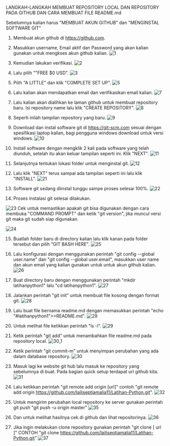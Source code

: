 LANGKAH-LANGKAH MEMBUAT REPOSITORY LOCAL DAN REPOSITORY PADA GITHUB DAN CARA MEMBUAT FILE README.md

Sebelumnya kalian harus "MEMBUAT AKUN GITHUB" dan "MENGINSTAL SOFTWARE GIT"

1. Membuat akun github di https://github.com.
2. Masukkan username, Email aktif dan Password yang akan kalian gunakan untuk mengkses akun github kalian.
![1](https://user-images.githubusercontent.com/56987138/67617109-ea407e00-f809-11e9-8f93-837daa85e8fe.png)

3. Kemudian lakukan verifikasi.
![2](https://user-images.githubusercontent.com/56987138/67615814-f7a23c00-f7fa-11e9-867d-fccc34ab933a.png)

4. Lalu pilih ""FREE $0 USD".
![3](https://user-images.githubusercontent.com/56987138/67616908-d6941800-f807-11e9-843a-7397deb148ae.png)

5. Pilih "A LITTLE" dan klik "COMPLETE SET UP".
![5](https://user-images.githubusercontent.com/56987138/67616942-2e328380-f808-11e9-9e49-d9d6c83c410b.png)

6. Lalu kalian akan mendapatkan email dan verifikasikan email kalian.
![7](https://user-images.githubusercontent.com/56987138/67616953-6e920180-f808-11e9-9de3-195f19b4e3d1.png)

7. Lalu kalian akan dialihkan ke laman github untuk membuat repository baru. Isi repository name lalu klik "CREATE REPOSITORY".
![8](https://user-images.githubusercontent.com/56987138/67617034-4f47a400-f809-11e9-85a5-b89ed93a81e3.png)

8. Seperti inilah tampilan repository yang baru.
![9](https://user-images.githubusercontent.com/56987138/67616976-b6188d80-f808-11e9-9e9a-f68d77b67ffc.png)

9. Download dan instal software git di https://git-scm.com sesuai dengan spesifikasi laptop kalian, bagi pengguna windows download untuk versi windows.
![10](https://user-images.githubusercontent.com/56987138/67617069-97ff5d00-f809-11e9-9f75-3bfa2ba14270.png)

10. Install software dengan mengklik 2 kali pada software yang telah diunduh, setelah itu akan keluar tampilan seperti ini. Klik "NEXT".
![11](https://user-images.githubusercontent.com/56987138/67617142-4c00e800-f80a-11e9-9003-b119f525b426.png)

11. Selanjutnya tentukan lokasi folder untuk menginstal git.
![12](https://user-images.githubusercontent.com/56987138/67617143-4d321500-f80a-11e9-8c05-ccd96996a5cc.png)

12. Lalu klik "NEXT" terus sampai ada tampilan seperti ini lalu klik "INSTALL".
![21](https://user-images.githubusercontent.com/56987138/67617158-810d3a80-f80a-11e9-80ba-3a5b9ae67bfb.png)

13. Software git sedang diinstal tunggu sampe proses selesai 100%.
![22](https://user-images.githubusercontent.com/56987138/67617163-89fe0c00-f80a-11e9-9ce8-aea5407f49db.png)

14. Proses instalasi git selesai dilakukan.

![23](https://user-images.githubusercontent.com/56987138/67617421-2de8b700-f80d-11e9-8426-ce89a529dfa0.png)
   Cek untuk memastikan apakah git bisa digunakan dengan cara membuka "COMMAND PROMPT" dan ketik "git version", jika muncul versi git maka git sudah siap digunakan.

![24](https://user-images.githubusercontent.com/56987138/67617182-be71c800-f80a-11e9-859d-04a5608b3d13.png)

15. Buatlah folder baru di directory kalian lalu klik kanan pada folder tersebut dan pilih "GIT BASH HERE".
![25](https://user-images.githubusercontent.com/56987138/67617366-b31f9c00-f80c-11e9-891a-6ba7f91c40c1.png)

16. Lalu konfigurasi dengan menggunakan perintah "git config --global user.name" dan "git config --global user.email", masukkan user name dan akun email yang kalian gunakan untuk untuk akun github kalian.
![26](https://user-images.githubusercontent.com/56987138/67617423-393be280-f80d-11e9-8b44-09eb4db9b52e.png)

17. Buat directory baru dengan menggunakan perintah "mkdir latihanpython1" lalu "cd latihanpython1".
![27](https://user-images.githubusercontent.com/56987138/67617424-3a6d0f80-f80d-11e9-9b2a-178cc264cd99.png)

18. Jalankan perintah "git init" untuk membuat file kosong dengan format git.
![28](https://user-images.githubusercontent.com/56987138/67617425-3b9e3c80-f80d-11e9-98b2-4008c5d1c1ae.png)

19. Lalu buat file bernama readme.md dengan memasukkan perintah "echo "#latihanpython1">>README.md".
![29](https://user-images.githubusercontent.com/56987138/67617427-3c36d300-f80d-11e9-8a1d-7c9b33ea9c18.png)

20. Untuk melihat file ketikkan perintah  "ls -l".
![29](https://user-images.githubusercontent.com/56987138/67617427-3c36d300-f80d-11e9-8a1d-7c9b33ea9c18.png)


20. Ketik perintah "git add" untuk menambahkan file readme.md pada repository local.
![30_1](https://user-images.githubusercontent.com/56987138/67620512-1839b880-f832-11e9-819a-79fec5c5d5ce.png)

21. Ketik perintah "git commit-m" untuk menyimpan perubahan yang ada dalam database repository.
![30](https://user-images.githubusercontent.com/56987138/67620544-415a4900-f832-11e9-9322-cbfd2b88b5b5.png)

22. Masuk lagi ke website git hub lalu masuk ke repository yang sebelumnya di buat. Pada bagian quick setup terdapat url github kita.
![31](https://user-images.githubusercontent.com/56987138/67620578-a877fd80-f832-11e9-9562-9ea92753431f.png)

23. Lalu ketikkan perintah "git remote add origin [url]" contoh "git remote add origin https://github.com/lailiseptiamalia11/Latihan-Python.git".
![32](https://user-images.githubusercontent.com/56987138/67620764-7bc4e580-f834-11e9-8539-5787dcd2a637.png)

24. Untuk mengirim perubahan local repository ke server gunakan perintah git push "git push -u origin master" 
![35](https://user-images.githubusercontent.com/56987138/67620763-7b2c4f00-f834-11e9-9e90-02564e8f962b.png)

25. Dan untuk melihat hasilnya cek di github dan lihat repositorinya.
![36](https://user-images.githubusercontent.com/56987138/67620762-7b2c4f00-f834-11e9-898e-39d2e395cd8a.png)

26. Jika ingin melakukan clone repository gunakan perintah "git clone [ url ]" CONTOH "git clone https://github.com/lailiseptiamalia11/Latihan-Python.git" 
![37](https://user-images.githubusercontent.com/56987138/67620816-19201980-f835-11e9-9121-6804cc4bdd42.png)
